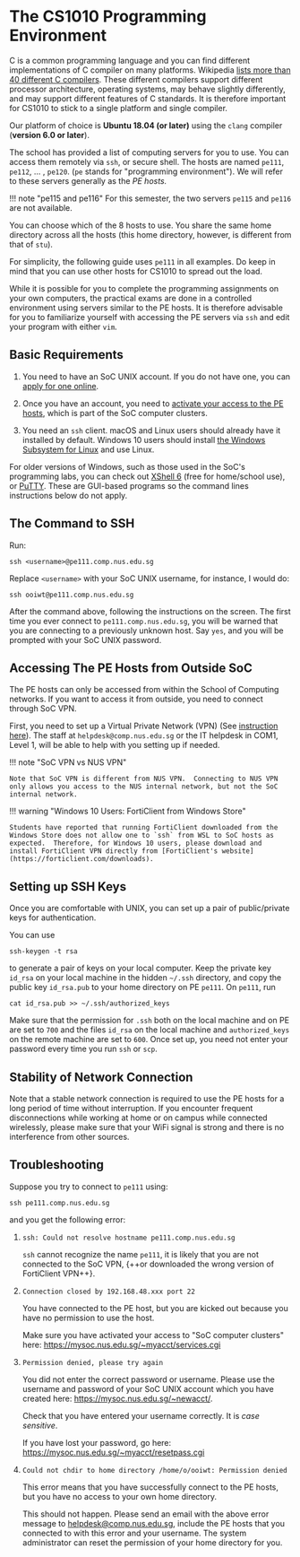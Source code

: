 # The CS1010 Programming Environment

C is a common programming language and you can find different implementations of C compiler on many platforms.  Wikipedia [lists more than 40 different C compilers](https://en.wikipedia.org/wiki/List_of_compilers#C_compilers).  These different compilers support different processor architecture, operating systems, may behave slightly differently, and may support different features of C standards.  It is therefore important for CS1010 to stick to a single platform and single compiler.

Our platform of choice is **Ubuntu 18.04 (or later)** using the `clang` compiler (**version 6.0 or later**).

The school has provided a list of computing servers for you to use.  You can access them remotely via `ssh`, or secure shell.  The hosts are named `pe111`, `pe112`, ... , `pe120`.  (`pe` stands for "programming environment").  We will refer to these servers generally as the _PE hosts._

!!! note "pe115 and pe116"
    For this semester, the two servers `pe115` and `pe116` are not available.

You can choose which of the 8 hosts to use.  You share the same home directory across all the hosts (this home directory, however, is different from that of `stu`).

For simplicity, the following guide uses `pe111` in all examples.  Do keep in mind that you can use other hosts for CS1010 to spread out the load.

While it is possible for you to complete the programming assignments on your own computers, the practical exams are done in a controlled environment using servers similar to the PE hosts.  It is therefore advisable for you to familiarize yourself with accessing the PE servers via `ssh` and edit your program with either `vim`.

## Basic Requirements

1. You need to have an SoC UNIX account.  If you do not have one, you can [apply for one online](https://mysoc.nus.edu.sg/~newacct/).

2. Once you have an account, you need to [activate your access to the PE hosts](https://mysoc.nus.edu.sg/~myacct/services.cgi), which is part of the SoC computer clusters.

3. You need an `ssh` client.  macOS and Linux users should already have it installed by default.  Windows 10 users should install [the Windows Subsystem for Linux](https://docs.microsoft.com/en-us/windows/wsl/install-win10) and use Linux.

For older versions of Windows, such as those used in the SoC's programming labs, you can check out [XShell 6](https://www.netsarang.com/products/xsh_overview.html) (free for home/school use), or [PuTTY](https://www.putty.org).  These are GUI-based programs so the command lines instructions below do not apply.

## The Command to SSH

Run:
```
ssh <username>@pe111.comp.nus.edu.sg
```

Replace `<username>` with your SoC UNIX username, for instance, I would do:
```
ssh ooiwt@pe111.comp.nus.edu.sg
```

After the command above, following the instructions on the screen.  The first time you ever connect to `pe111.comp.nus.edu.sg`, you will be warned that you are connecting to a previously unknown host.  Say `yes`, and you will be prompted with your SoC UNIX password.

## Accessing The PE Hosts from Outside SoC

The PE hosts can only be accessed from within the School of Computing networks.  If you want to access it from outside, you need to connect through SoC VPN.

First, you need to set up a Virtual Private Network (VPN) (See [instruction here](https://dochub.comp.nus.edu.sg/cf/guides/network/vpn)).  The staff at `helpdesk@comp.nus.edu.sg` or the IT helpdesk in COM1, Level 1, will be able to help with you setting up if needed.

!!! note "SoC VPN vs NUS VPN"

    Note that SoC VPN is different from NUS VPN.  Connecting to NUS VPN only allows you access to the NUS internal network, but not the SoC internal network.

!!! warning "Windows 10 Users: FortiClient from Windows Store"

    Students have reported that running FortiClient downloaded from the Windows Store does not allow one to `ssh` from WSL to SoC hosts as expected.  Therefore, for Windows 10 users, please download and install FortiClient VPN directly from [FortiClient's website](https://forticlient.com/downloads).

## Setting up SSH Keys

Once you are comfortable with UNIX, you can set up a pair of public/private keys for authentication.  

You can use
```
ssh-keygen -t rsa
```

to generate a pair of keys on your local computer.  Keep the private key `id_rsa` on your local machine in the hidden `~/.ssh` directory, and copy the public key `id_rsa.pub` to your home directory on PE `pe111`.  On `pe111`, run
```
cat id_rsa.pub >> ~/.ssh/authorized_keys
```

Make sure that the permission for `.ssh` both on the local machine and on PE are set to `700` and the files `id_rsa` on the local machine and `authorized_keys` on the remote machine are set to `600`.  Once set up, you need not enter your password every time you run `ssh` or `scp`.  

## Stability of Network Connection
    
Note that a stable network connection is required to use the PE hosts for a long period of time without interruption.   If you encounter frequent disconnections while working at home or on campus while connected wirelessly, please make sure that your WiFi signal is strong and there is no interference from other sources. 

## Troubleshooting

Suppose you try to connect to `pe111` using:
```
ssh pe111.comp.nus.edu.sg
```
and you get the following error:

1. `ssh: Could not resolve hostname pe111.comp.nus.edu.sg`

	`ssh` cannot recognize the name `pe111`, it is likely that you are not connected to the SoC VPN, {++or downloaded the wrong version of FortiClient VPN++}.

2. `Connection closed by 192.168.48.xxx port 22`

    You have connected to the PE host, but you are kicked out because you have no permission to use the host.

	Make sure you have activated your access to "SoC computer clusters" here: https://mysoc.nus.edu.sg/~myacct/services.cgi

3. `Permission denied, please try again`

    You did not enter the correct password or username.  Please use the username and password 
of your SoC UNIX account which you have created here: https://mysoc.nus.edu.sg/~newacct/.

    Check that you have entered your username correctly.  It is _case sensitive_.

    If you have lost your password, go here: https://mysoc.nus.edu.sg/~myacct/resetpass.cgi

4. `Could not chdir to home directory /home/o/ooiwt: Permission denied`

    This error means that you have successfully connect to the PE hosts, but you have no access to your own home directory. 

	This should not happen.  Please send an email with the above error message to helpdesk@comp.nus.edu.sg, include the PE hosts that you
	connected to with this error and your username.  The system administrator can reset the permission of your home directory for you.

